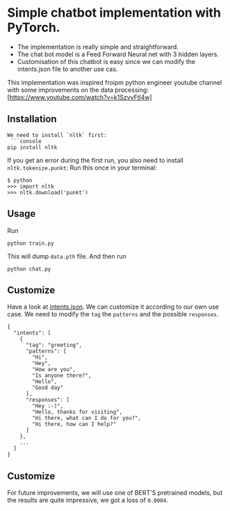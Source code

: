 
# Simple chatbot implementation with PyTorch.

- The implementation is really simple and straightforward.
- The chat bot model is a Feed Forward Neural net with 3 hidden layers.
- Customisation of this chatbot is easy since we can modify the intents.json file to another use cas.

This implementation was inspired froipm python engineer youtube channel with some improvements on the data processing: [https://www.youtube.com/watch?v=k1SzvvFtl4w]

## Installation
```
We need to install `nltk` first:
 ```console
pip install nltk
 ```

If you get an error during the first run, you also need to install `nltk.tokenize.punkt`:
Run this once in your terminal:
 ```console
$ python
>>> import nltk
>>> nltk.download('punkt')
```

## Usage
Run
```console
python train.py
```
This will dump `data.pth` file. And then run
```console
python chat.py
```
## Customize
Have a look at [intents.json](intents.json). We can customize it according to our own use case. We need to modify the `tag` the `patterns` and the possible `responses`.
```console
{
  "intents": [
    {
      "tag": "greeting",
      "patterns": [
        "Hi",
        "Hey",
        "How are you",
        "Is anyone there?",
        "Hello",
        "Good day"
      ],
      "responses": [
        "Hey :-)",
        "Hello, thanks for visiting",
        "Hi there, what can I do for you?",
        "Hi there, how can I help?"
      ]
    },
    ...
  ]
}
```
## Customize
For future improvements, we will use one of BERT'S pretrained models, but the results are quite impressive, we got a loss of `0.0004`.

